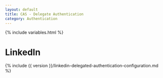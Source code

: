 ```yaml
---
layout: default
title: CAS - Delegate Authentication
category: Authentication
---
```


{% include variables.html %}

# LinkedIn

{% include {{ version }}/linkedin-delegated-authentication-configuration.md %}
